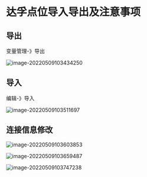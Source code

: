 # 达孚点位导入导出及注意事项

## 导出

变量管理-》导出

![image-20220509103434250](E:\codes\Industry\Siemens\Wincc\Imag\image-20220509103434250.png)

## 导入

编辑-》导入

![image-20220509103511697](E:\codes\Industry\Siemens\Wincc\Imag\image-20220509103511697.png)

## 连接信息修改

![image-20220509103603853](E:\codes\Industry\Siemens\Wincc\Imag\image-20220509103603853.png)

![image-20220509103659487](E:\codes\Industry\Siemens\Wincc\Imag\image-20220509103659487.png)

![image-20220509103747238](E:\codes\Industry\Siemens\Wincc\Imag\image-20220509103747238.png)